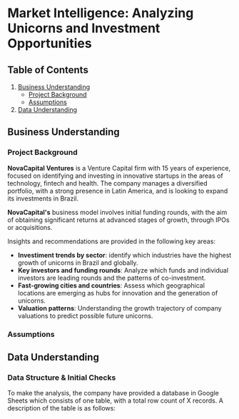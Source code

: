 # Market Intelligence: Analyzing Unicorns and Investment Opportunities

## Table of Contents

1. [Business Understanding](#business-understanding)
    * [Project Background](#project-background)
    * [Assumptions](#assumptions)
2. [Data Understanding](#data-understanding)

## Business Understanding

### Project Background
**NovaCapital Ventures** is a Venture Capital firm with 15 years of experience, focused on identifying and investing in innovative startups in the areas of technology, fintech and health. The company manages a diversified portfolio, with a strong presence in Latin America, and is looking to expand its investments in Brazil.

**NovaCapital's** business model involves initial funding rounds, with the aim of obtaining significant returns at advanced stages of growth, through IPOs or acquisitions.

Insights and recommendations are provided in the following key areas:
* **Investiment trends by sector**: identify which industries have the highest growth of unicorns in Brazil and globally.
* **Key investors and funding rounds**: Analyze which funds and individual investors are leading rounds and the patterns of co-investment.
* **Fast-growing cities and countries**: Assess which geographical locations are emerging as hubs for innovation and the generation of unicorns.
* **Valuation patterns**: Understanding the growth trajectory of company valuations to predict possible future unicorns.

### Assumptions

## Data Understanding

### Data Structure & Initial Checks
To make the analysis, the company have provided a database in Google Sheets which consists of one table, with a total row count of X records. A description of the table is as follows:
